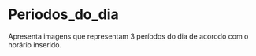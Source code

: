 # Periodos_do_dia
Apresenta imagens que representam 3 períodos do dia de acorodo com o horário inserido. 
